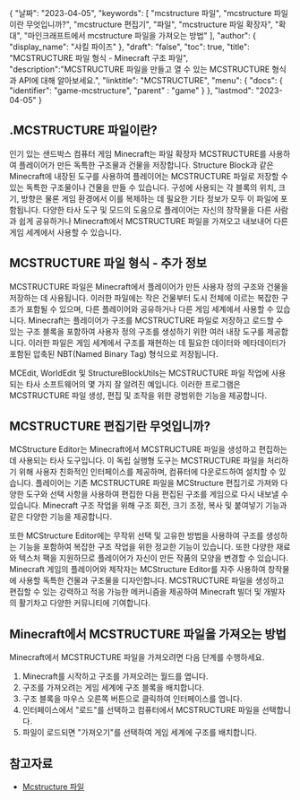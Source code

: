 {
"날짜": "2023-04-05",
  "keywords": [
"mcstructure 파일",
"mcstructure 파일이란 무엇입니까?",
"mcstructure 편집기",
"파일",
"mcstructure 파일 확장자",
"확대",
"마인크래프트에서 mcstructure 파일을 가져오는 방법"
],
  "author": {
"display_name": "샤킬 파이즈"
},
"draft": "false",
"toc": true,
"title": "MCSTRUCTURE 파일 형식 - Minecraft 구조 파일",
  "description":"MCSTRUCTURE 파일을 만들고 열 수 있는 MCSTRUCTURE 형식과 API에 대해 알아보세요.",
"linktitle": "MCSTRUCTURE",
  "menu": {
    "docs": {
      "identifier": "game-mcstructure",
"parent" : "game"
}
},
"lastmod": "2023-04-05"
}

## .MCSTRUCTURE 파일이란?

인기 있는 샌드박스 컴퓨터 게임 Minecraft는 파일 확장자 MCSTRUCTURE를 사용하여 플레이어가 만든 독특한 구조물과 건물을 저장합니다. Structure Block과 같은 Minecraft에 내장된 도구를 사용하여 플레이어는 MCSTRUCTURE 파일로 저장할 수 있는 독특한 구조물이나 건물을 만들 수 있습니다. 구성에 사용되는 각 블록의 위치, 크기, 방향은 물론 게임 환경에서 이를 복제하는 데 필요한 기타 정보가 모두 이 파일에 포함됩니다. 다양한 타사 도구 및 모드의 도움으로 플레이어는 자신의 창작물을 다른 사람과 쉽게 공유하거나 Minecraft에서 MCSTRUCTURE 파일을 가져오고 내보내어 다른 게임 세계에서 사용할 수 있습니다.

## MCSTRUCTURE 파일 형식 - 추가 정보

MCSTRUCTURE 파일은 Minecraft에서 플레이어가 만든 사용자 정의 구조와 건물을 저장하는 데 사용됩니다. 이러한 파일에는 작은 건물부터 도시 전체에 이르는 복잡한 구조가 포함될 수 있으며, 다른 플레이어와 공유하거나 다른 게임 세계에서 사용할 수 있습니다. Minecraft는 플레이어가 구조를 MCSTRUCTURE 파일로 저장하고 로드할 수 있는 구조 블록을 포함하여 사용자 정의 구조를 생성하기 위한 여러 내장 도구를 제공합니다. 이러한 파일은 게임 세계에서 구조를 재현하는 데 필요한 데이터와 메타데이터가 포함된 압축된 NBT(Named Binary Tag) 형식으로 저장됩니다.

MCEdit, WorldEdit 및 StructureBlockUtils는 MCSTRUCTURE 파일 작업에 사용되는 타사 소프트웨어의 몇 가지 잘 알려진 예입니다. 이러한 프로그램은 MCSTRUCTURE 파일 생성, 편집 및 조작을 위한 광범위한 기능을 제공합니다.

## MCSTRUCTURE 편집기란 무엇입니까?

MCStructure Editor는 Minecraft에서 MCSTRUCTURE 파일을 생성하고 편집하는 데 사용되는 타사 도구입니다. 이 독립 실행형 도구는 MCSTRUCTURE 파일을 처리하기 위해 사용자 친화적인 인터페이스를 제공하며, 컴퓨터에 다운로드하여 설치할 수 있습니다. 플레이어는 기존 MCSTRUCTURE 파일을 MCStructure 편집기로 가져와 다양한 도구와 선택 사항을 사용하여 편집한 다음 편집된 구조를 게임으로 다시 내보낼 수 있습니다. Minecraft 구조 작업을 위해 구조 회전, 크기 조정, 복사 및 붙여넣기 기능과 같은 다양한 기능을 제공합니다.

또한 MCStructure Editor에는 무작위 선택 및 고유한 방법을 사용하여 구조를 생성하는 기능을 포함하여 복잡한 구조 작업을 위한 정교한 기능이 있습니다. 또한 다양한 재료와 텍스처 팩을 지원하므로 플레이어가 자신이 만든 작품의 모양을 변경할 수 있습니다. Minecraft 게임의 플레이어와 제작자는 MCStructure Editor를 자주 사용하여 창작물에 사용할 독특한 건물과 구조물을 디자인합니다. MCSTRUCTURE 파일을 생성하고 편집할 수 있는 강력하고 적응 가능한 메커니즘을 제공하여 Minecraft 빌더 및 개발자의 활기차고 다양한 커뮤니티에 기여합니다.

## Minecraft에서 MCSTRUCTURE 파일을 가져오는 방법

Minecraft에서 MCSTRUCTURE 파일을 가져오려면 다음 단계를 수행하세요.

1. Minecraft를 시작하고 구조를 가져오려는 월드를 엽니다.
2. 구조를 가져오려는 게임 세계에 구조 블록을 배치합니다.
3. 구조 블록을 마우스 오른쪽 버튼으로 클릭하여 인터페이스를 엽니다.
4. 인터페이스에서 "로드"를 선택하고 컴퓨터에서 MCSTRUCTURE 파일을 선택합니다.
5. 파일이 로드되면 "가져오기"를 선택하여 게임 세계에 구조를 배치합니다.

## 참고자료
* [Mcstructure 파일](https://wiki.bedrock.dev/nbt/mcstructure.html)

